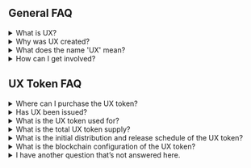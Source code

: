 ## General FAQ

<details>

<summary>What is UX?</summary>

UX is a cross chain DeFi hub that interconnects between blockchains.

As a base layer blockchain, applications and money lego primitives can be built on top of UX to access cross chain leverage and liquidity. The UX chain facilitates interoperability between the Cosmos ecosystem, Ethereum network, side chain architectures, layer two scaling solutions, and alternative base layer protocols. As a Cosmos SDK blockchain, UX is interoperable with blockchains including Terra, Crypto.com, Binance Chain, Osmosis, Secret Network, and 30+ other chains, plus Ethereum, from Day 1.

The native UX token is a Proof of Stake asset that can exist as a Cosmos SDK token and an ERC20 token on Ethereum.

</details>

<details>
<summary>Why was UX created?</summary>

UX was created to address three main issues that exist in DeFi:

1. Detached Yields
2. Concentrated Systematic Risks
3. Isolated Capital

UX plans to break the inherent silos between blockchains by utilizing bridging solutions towards interconnecting blockchains and encouraging better capital efficiency. The eventual goals will be to enable interchain lending and borrowing, multi-chain staking and delegations, plus cross chain defi rates.

</details>

<details>
<summary>What does the name 'UX' mean?</summary>

The name UX was inspired by the Japanese word “Umi”, which translates to ocean. We use this water analogy to refer to the vision that transactions can happen without being restricted to specific systems; i.e. money can flow freely like water across different blockchains.

</details>

<details>
<summary>How can I get involved?</summary>

UX releases new community programs and events on an ongoing basis to gather the community for fun events, new product testing, or to simply crowdsource wisdom on various topics. Join the discussion on Discord and follow UX on X to learn more. All of UX's official links can be found [here](https://linktr.ee/UmeeCrossChain).

</details>

## UX Token FAQ

<details>
<summary>Where can I purchase the UX token?</summary>

The UX token is currently AVAILABLE for purchase. The Coinlist public sale has ended, and the TGE occured on February 15th, 2022. More information about where UX can be purchase can be found [here](https://www.coingecko.com/en/coins/uxchain).

</details>

<details>
<summary>Has UX been issued?</summary>

The UX token has been issued. The token was issued to Coinlist buyers during the TGE that occured on February 15th, 2022. You are now able to purchase UX on available markets.

</details>

<details>
<summary>What is the UX token used for?</summary>

UX tokens are used to pay for network fees on the UX blockchain, to provide Proof of Stake consensus to the UX network, and for protocol governance. You can read more about UX token uses in UX's [documentation](https://umeeversity.umee.cc/overview/UX-token/token-utility.html)

</details>

<details>
<summary>What is the total UX token supply?</summary>

10 billion. You can learn more about the inflation and deflation mechanisms in place [here](https://umeeversity.umee.cc/overview/UX-token/tokenomics.html#supply)

</details>

<details>
<summary>What is the initial distribution and release schedule of the UX token?</summary>

Details about UX’s token distribution and release schedule can be found [here](https://umeeversity.umee.cc/overview/UX-token/tokenomics.html#supply)

</details>

<details>
<summary>What is the blockchain configuration of the UX token?</summary>

The UX token will exist in both ERC20 and Cosmos SDK format. Find more details [here](https://umeeversity.umee.cc/overview/UX-token/token-format.html)

</details>

<details>
<summary>I have another question that’s not answered here.</summary>

Take a look at the [official documentation](https://umeeversity.umee.cc/) - if you can’t find the answer to your question here, share it with us in the [#support-chat on Discord](https://discord.com/invite/uxchain) or in the UX [Telegram](https://t.me/umeecrosschain).

</details>
